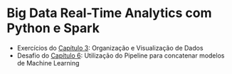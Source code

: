 # Big Data Real-Time Analytics com Python e Spark

- Exercícios do [Capítulo 3](https://github.com/avmachado/pythonspark/blob/main/Exercicios-Cap03.ipynb): Organização e Visualização de Dados
- Desafio do [Capítulo 6](https://github.com/avmachado/pythonspark/blob/main/Desafio-Cap06-PCA-LR.ipynb): Utilização do Pipeline para concatenar modelos de Machine Learning
